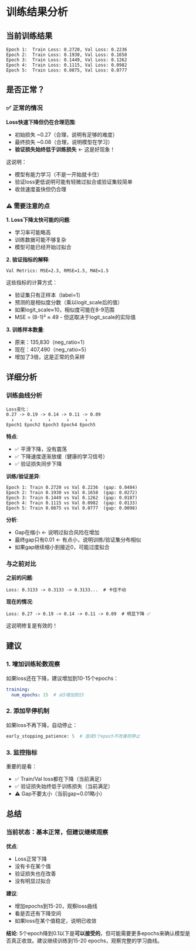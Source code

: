 # 训练结果分析

## 当前训练结果

```
Epoch 1:  Train Loss: 0.2720, Val Loss: 0.2236
Epoch 2:  Train Loss: 0.1930, Val Loss: 0.1658
Epoch 3:  Train Loss: 0.1449, Val Loss: 0.1262
Epoch 4:  Train Loss: 0.1115, Val Loss: 0.0982
Epoch 5:  Train Loss: 0.0875, Val Loss: 0.0777
```

## 是否正常？

### ✅ 正常的情况

**Loss快速下降但仍在合理范围**:
- 初始损失 ~0.27（合理，说明有足够的难度）
- 最终损失 ~0.08（合理，说明模型在学习）
- **验证损失始终低于训练损失** ← 这是好现象！

这说明：
- 模型有能力学习（不是一开始就卡住）
- 验证loss更低说明可能有轻微过拟合或验证集较简单
- 收敛速度虽快但仍合理

### ⚠️ 需要注意的点

**1. Loss下降太快可能的问题**:
- 学习率可能略高
- 训练数据可能不够复杂
- 模型可能已经开始过拟合

**2. 验证指标的解释**:
```
Val Metrics: MSE=2.3, RMSE=1.5, MAE=1.5
```

这些指标的计算方式：
- 验证集只有正样本（label=1）
- 预测的是相似度分数（乘以logit_scale后的值）
- 如果logit_scale≈10，相似度可能在8-9范围
- MSE = (8-1)² ≈ 49 - 但这取决于logit_scale的实际值

**3. 训练样本数量**:
- 原来：135,830（neg_ratio=1）
- 现在：407,490（neg_ratio=5）
- 增加了3倍，这是正常的负采样

## 详细分析

### 训练曲线分析

```
Loss变化：
0.27 -> 0.19 -> 0.14 -> 0.11 -> 0.09
  ↓      ↓      ↓      ↓      ↓
Epoch1 Epoch2 Epoch3 Epoch4 Epoch5
```

**特点**:
- ✅ 平滑下降，没有震荡
- ✅ 下降速度逐渐放缓（健康的学习信号）
- ✅ 验证损失同步下降

**训练/验证差异**:
```
Epoch 1: Train 0.2720 vs Val 0.2236  (gap: 0.0484)
Epoch 2: Train 0.1930 vs Val 0.1658  (gap: 0.0272)
Epoch 3: Train 0.1449 vs Val 0.1262  (gap: 0.0187)
Epoch 4: Train 0.1115 vs Val 0.0982  (gap: 0.0133)
Epoch 5: Train 0.0875 vs Val 0.0777  (gap: 0.0098)
```

**分析**:
- Gap在缩小 ← 说明过拟合风险在增加
- 最终gap只有0.01 ← 有点小，说明训练/验证集分布相似
- 如果gap继续缩小到接近0，可能过度拟合

### 与之前对比

**之前的问题**:
```
Loss: 0.3133 -> 0.3133 -> 0.3133...  # 卡住不动
```

**现在的情况**:
```
Loss: 0.27 -> 0.19 -> 0.14 -> 0.11 -> 0.09  # 明显下降 ✅
```

这说明修复是有效的！

## 建议

### 1. 增加训练轮数观察

如果loss还在下降，建议增加到10-15个epochs：

```yaml
training:
  num_epochs: 15  # 从5增加到15
```

### 2. 添加早停机制

如果loss不再下降，自动停止：

```python
early_stopping_patience: 5  # 连续5个epoch不改善则停止
```

### 3. 监控指标

重要的是看：
- ✅ Train/Val loss都在下降（当前满足）
- ✅ 验证损失始终低于训练损失（当前满足）
- ⚠️ Gap不要太小（当前gap=0.01略小）

## 总结

### 当前状态：**基本正常，但建议继续观察**

**优点**:
- Loss正常下降
- 没有卡在某个值
- 验证损失也在改善
- 没有明显过拟合

**建议**:
- 增加epochs到15-20，观察loss曲线
- 看是否还有下降空间
- 如果loss在某个值稳定，说明已收敛

**结论**:
5个epoch降到0.1以下是**可以接受的**，但可能需要更多epochs来确认模型是否真正收敛。建议继续训练到15-20 epochs，观察完整的学习曲线。

